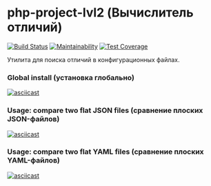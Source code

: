 # php-project-lvl2 (Вычислитель отличий)

[![Build Status](https://travis-ci.org/Dvengroff/php-project-lvl2.svg?branch=master)](https://travis-ci.org/Dvengroff/php-project-lvl2)
[![Maintainability](https://api.codeclimate.com/v1/badges/4782576c0c7c11fbe71b/maintainability)](https://codeclimate.com/github/Dvengroff/php-project-lvl2/maintainability)
[![Test Coverage](https://api.codeclimate.com/v1/badges/4782576c0c7c11fbe71b/test_coverage)](https://codeclimate.com/github/Dvengroff/php-project-lvl2/test_coverage)

Утилита для поиска отличий в конфигурационных файлах.

### Global install (установка глобально)

[![asciicast](https://asciinema.org/a/49cd5FePFu5Cmm3xYr1p89TFu.svg)](https://asciinema.org/a/49cd5FePFu5Cmm3xYr1p89TFu)

### Usage: compare two flat JSON files (сравнение плоских JSON-файлов)

[![asciicast](https://asciinema.org/a/E9k2vzdT1CE3v5ZbeH1264htW.svg)](https://asciinema.org/a/E9k2vzdT1CE3v5ZbeH1264htW)

### Usage: compare two flat YAML files (сравнение плоских YAML-файлов)

[![asciicast](https://asciinema.org/a/Bom5THT4H4q0hJjUDLiVAtPDj.svg)](https://asciinema.org/a/Bom5THT4H4q0hJjUDLiVAtPDj)
